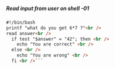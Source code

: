 ##### Read input from user on shell -01
```html
#!/bin/bash
printf "what do you get 6*7 ?"<br />
read answer<br />
  if test "$answer" = "42"; then <br />
    echo "You are correct" <br />
  else <br />
    echo "You are wrong" <br />
  fi <br />```

